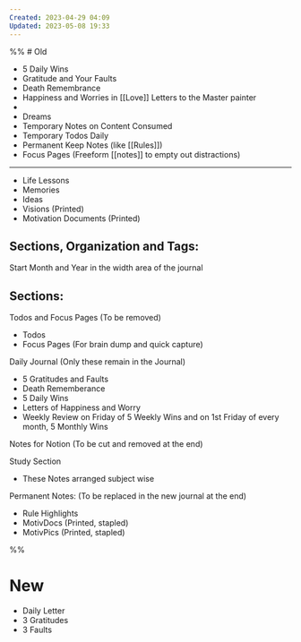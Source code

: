 ```yaml
---
Created: 2023-04-29 04:09
Updated: 2023-05-08 19:33
---
```

%% # Old
- 5 Daily Wins
- Gratitude and Your Faults
- Death Remembrance
- Happiness and Worries in [[Love]] Letters to the Master painter
- 
- Dreams
- Temporary Notes on Content Consumed
- Temporary Todos Daily
- Permanent Keep Notes (like [[Rules]])
- Focus Pages (Freeform [[notes]] to empty out distractions)
---

- Life Lessons
- Memories
- Ideas
- Visions (Printed)
- Motivation Documents (Printed)

## Sections, Organization and Tags:

Start Month and Year in the width area of the journal

## Sections:

Todos and Focus Pages (To be removed)

- Todos
- Focus Pages (For brain dump and quick capture)

Daily Journal (Only these remain in the Journal)

- 5 Gratitudes and Faults
- Death Rememberance
- 5 Daily Wins
- Letters of Happiness and Worry
- Weekly Review on Friday of 5 Weekly Wins and on 1st Friday of every month, 5 Monthly Wins

Notes for Notion (To be cut and removed at the end)

Study Section 

- These Notes arranged subject wise

Permanent Notes: (To be replaced in the new journal at the end)

- Rule Highlights
- MotivDocs (Printed, stapled)
- MotivPics (Printed, stapled)

 %%
# New
- Daily Letter
- 3 Gratitudes
- 3 Faults